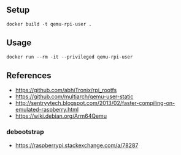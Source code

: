 ## Setup

```
docker build -t qemu-rpi-user .
```

## Usage

```
docker run --rm -it --privileged qemu-rpi-user
```

## References

- https://github.com/abhiTronix/rpi_rootfs
- https://github.com/multiarch/qemu-user-static
- http://sentryytech.blogspot.com/2013/02/faster-compiling-on-emulated-raspberry.html
- https://wiki.debian.org/Arm64Qemu

### debootstrap

- https://raspberrypi.stackexchange.com/a/78287
